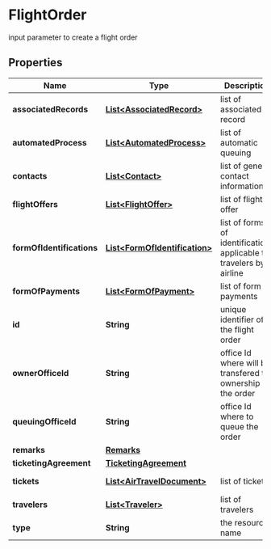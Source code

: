 

# FlightOrder

input parameter to create a flight order

## Properties

| Name | Type | Description | Notes |
|------------ | ------------- | ------------- | -------------|
|**associatedRecords** | [**List&lt;AssociatedRecord&gt;**](AssociatedRecord.md) | list of associated record |  [optional] [readonly] |
|**automatedProcess** | [**List&lt;AutomatedProcess&gt;**](AutomatedProcess.md) | list of automatic queuing |  [optional] |
|**contacts** | [**List&lt;Contact&gt;**](Contact.md) | list of general contact information |  [optional] |
|**flightOffers** | [**List&lt;FlightOffer&gt;**](FlightOffer.md) | list of flight offer |  |
|**formOfIdentifications** | [**List&lt;FormOfIdentification&gt;**](FormOfIdentification.md) | list of forms of identifications applicable to travelers by airline |  [optional] |
|**formOfPayments** | [**List&lt;FormOfPayment&gt;**](FormOfPayment.md) | list of form of payments |  [optional] [readonly] |
|**id** | **String** | unique identifier of the flight order |  [optional] [readonly] |
|**ownerOfficeId** | **String** | office Id where will be transfered the ownership of the order |  [optional] |
|**queuingOfficeId** | **String** | office Id where to queue the order |  [optional] |
|**remarks** | [**Remarks**](Remarks.md) |  |  [optional] |
|**ticketingAgreement** | [**TicketingAgreement**](TicketingAgreement.md) |  |  [optional] |
|**tickets** | [**List&lt;AirTravelDocument&gt;**](AirTravelDocument.md) | list of tickets |  [optional] [readonly] |
|**travelers** | [**List&lt;Traveler&gt;**](Traveler.md) | list of travelers |  [optional] |
|**type** | **String** | the resource name |  |



